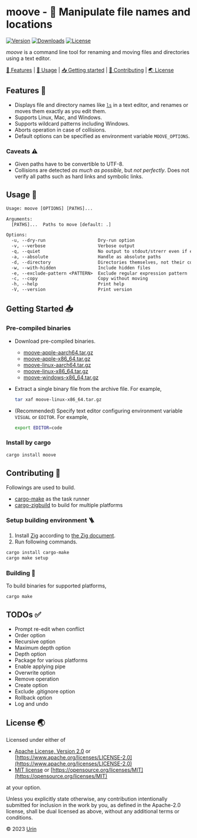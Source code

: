 # moove - 🚚 Manipulate file names and locations

[![Version][image-version]][url-releases]
[![Downloads][image-downloads]][url-latest-release]
[![License][image-license]](#license-)

*moove* is a command line tool for renaming and moving files and directories using a text editor.

[🎨 Features](#features-) \|
[🚀 Usage](#usage-) \|
[📥 Getting started](#getting-started-) \|
[💙 Contributing](#contributing-) \|
[🌏 License](#license-)


## Features 🎨

- Displays file and directory names like [`ls`](https://man7.org/linux/man-pages/man1/ls.1.html) in a text editor,
  and renames or moves them exactly as you edit them.
- Supports Linux, Mac, and Windows.
- Supports wildcard patterns including Windows.
- Aborts operation in case of collisions.
- Default options can be specified as environment variable `MOOVE_OPTIONS`.

### Caveats ⚠

- Given paths have to be convertible to UTF-8.
- Collisions are detected *as much as possible*, but *not perfectly*.
  Does not verify all paths such as hard links and symbolic links.

## Usage 🚀

```txt
Usage: moove [OPTIONS] [PATHS]...

Arguments:
  [PATHS]...  Paths to move [default: .]

Options:
  -u, --dry-run                    Dry-run option
  -v, --verbose                    Verbose output
  -q, --quiet                      No output to stdout/strerr even if error
  -a, --absolute                   Handle as absolute paths
  -d, --directory                  Directories themselves, not their contents
  -w, --with-hidden                Include hidden files
  -e, --exclude-pattern <PATTERN>  Exclude regular expression pattern
  -c, --copy                       Copy without moving
  -h, --help                       Print help
  -V, --version                    Print version
```

## Getting Started 📥

### Pre-compiled binaries

- Download pre-compiled binaries.
  - [moove-apple-aarch64.tar.gz](https://github.com/urin/moove/releases/latest/download/moove-apple-aarch64.tar.gz)
  - [moove-apple-x86_64.tar.gz](https://github.com/urin/moove/releases/latest/download/moove-apple-x86_64.tar.gz)
  - [moove-linux-aarch64.tar.gz](https://github.com/urin/moove/releases/latest/download/moove-linux-aarch64.tar.gz)
  - [moove-linux-x86_64.tar.gz](https://github.com/urin/moove/releases/latest/download/moove-linux-x86_64.tar.gz)
  - [moove-windows-x86_64.tar.gz](https://github.com/urin/moove/releases/latest/download/moove-windows-x86_64.tar.gz)

- Extract a single binary file from the archive file. For example,
  ```sh
  tar xaf moove-linux-x86_64.tar.gz
  ```

- (Recommended) Specify text editor configuring environment variable `VISUAL` or `EDITOR`.
  For example,
  ```sh
  export EDITOR=code
  ```

### Install by cargo

```sh
cargo install moove
```

## Contributing 💙

Followings are used to build.

- [cargo-make](https://crates.io/crates/cargo-make/) as the task runner
- [cargo-zigbuild](https://crates.io/crates/cargo-zigbuild) to build for multiple platforms

### Setup building environment 🪜

1. Install [Zig](https://ziglang.org/) according to [the Zig document](https://ziglang.org/learn/getting-started/#installing-zig).
2. Run following commands.
```sh
cargo install cargo-make
cargo make setup
```

### Building 🔨

To build binaries for supported platforms,

```sh
cargo make
```

## TODOs ✅

- Prompt re-edit when conflict
- Order option
- Recursive option
- Maximum depth option
- Depth option
- Package for various platforms
- Enable applying pipe
- Overwrite option
- Remove operation
- Create option
- Exclude .gitignore option
- Rollback option
- Log and undo

## License 🌏

Licensed under either of

- [Apache License, Version 2.0][url-license-apache] or
  [https://www.apache.org/licenses/LICENSE-2.0](https://www.apache.org/licenses/LICENSE-2.0)
- [MIT license][url-license-mit] or
  [https://opensource.org/licenses/MIT](https://opensource.org/licenses/MIT)

at your option.

Unless you explicitly state otherwise, any contribution intentionally submitted
for inclusion in the work by you, as defined in the Apache-2.0 license, shall be
dual licensed as above, without any additional terms or conditions.

© 2023 [Urin](https://github.com/urin)

<!-- Reference -->

[image-license]: https://img.shields.io/badge/license-MIT%2FApache--2.0-lightgrey?style=flat
[image-downloads]: https://img.shields.io/github/downloads/urin/moove/total?style=flat
[image-version]: https://img.shields.io/github/v/release/urin/moove?style=flat

[url-license-mit]: https://github.com/urin/moove/blob/main/LICENSE-MIT
[url-license-apache]: https://github.com/urin/moove/blob/main/LICENSE-APACHE
[url-latest-release]: https://github.com/urin/moove/releases/latest
[url-releases]: https://github.com/urin/moove/releases
